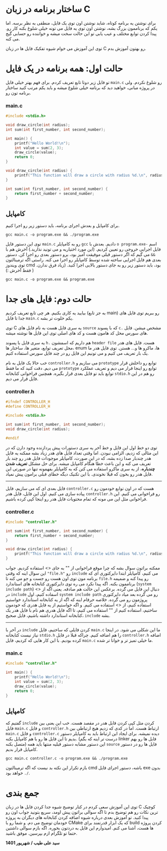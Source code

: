 # ساختار برنامه در زبان C
برای نوشتن یه برنامه کوتاه، شاید نوشتن اون توی یک فایل، منطقی به نظر برسه. اما یکم که برناممون بزرگ بشه، نوشتن اون توی یه فایل می تونه خیلی شلوغ بکنه کار رو. پیدا کردن توابع مختلف و عیب یابی تو این حالت سخت میشه و خواننده رو حسابی گیج می کنه.

توی این آموزش می خوام شیوه تفکیک فایل ها در زبان C رو بهتون آموزش بدم. 


# حالت اول: همه برنامه در یک فایل
تو فایل زیر دوتا تابع تعریف کردم. برای فهم بهتر خیلی فایل `main.c` رو شلوغ نکردم. ولی در پروژه مبانی، خواهید دید که برنامه خیلی شلوغ میشه و باید یکم مرتب کنید ساختار برنامه تون رو.
### main.c
```c
#include <stdio.h>

void draw_circle(int radius);
int sum(int first_number, int second_number);

int main() {
    printf("Hello World!\n");
    int value = sum(2, 3);
    draw_circle(value);
    return 0;
}

void draw_circle(int radius) {
    printf("This function will draw a circle with radius %d.\n", radius);
}

int sum(int first_number, int second_number) {
    return first_number + second_number;
}
```

## کامپایل
برای کامپایل و بعدش اجرای برنامه، باید دستور زیر رو اجرا کنیم.
```pwsh
gcc main.c -o program.exe && ./program.exe
```
توی این دستور فایل `main.c` رو به کامپایلر `gcc` دادیم. 
بعدش با `o program.exe-` اسم فایل اجرایی خروجی رو تعیین کردیم. (این مورد اختیاریه و می تونید نذارید.)
آخرش هم با `&&` می گیم که اگر دستور قبلی موفیقت آمیز بود، برو دستور بعدی رو اجرا کن.
دستور بعدی هم فایل اجرایی ساخته شده توسط کامپایلر رو اجرا می کنه.
راستی اگه ترمینالتون توی ویندوز cmd بود، باید دستور زیر رو به جای دستور بالایی اجرا کنید. (زیاد فرق ندارن. فقط آخرش :) )
```pwsh
gcc main.c -o program.exe && program.exe
```

# حالت دوم: فایل های جدا
بیایید یه کاری بکنیم. هر چی تابع تعریف کردیم (به جز تابع main) رو ببریم توی فایل های  جدا تا فایل `main.c` یکم خلوت تر بشه.

توی C یه سری فایل هست به نام فایل های  `source` که با پسوند `c.` مشخص میشن. فایل های سورس محل کد هامون هست و کد های اصلی توی این فایل ها نوشته میشه.

یه سری فایل با پسوند `h.` هم داریم که اسمشون `header file` هست. فایل های هدر محل تعریف توابع، متغیر ها، ساختار ها، enum ها، ماکرو ها و... هستن. توی فایل هدر ما یک بار تعریف می کنیم و می تونیم این فایل رو در چند فایل سورس استفاده کنیم.



خب حالا یک فایل به نام `controller.h` می سازیم و `prototype` توابع رو داخلش قرار می دیم. دقت کنید که ما فقط `prototype` توابع رو اینجا قرار می دیم و تعریف عملکرد توابع باید تو فایل بعدی قرار بگیره. همچنین فراخوانی کتابخانه `stdio.h` رو هم در این فایل قرار می دیم. 
### controller.h
```c
#ifndef CONTROLLER_H
#define CONTROLLER_H

#include <stdio.h>

int sum(int first_number, int second_number);
void draw_circle(int radius);

#endif
```
توی دو خط اول این فایل و خط آخر یه سری دستورات پیش پردازنده وجود دارن که در این مثالی که زدیم، الزامی نبودن. اما وقتی تعداد فایل های هدر زیاد بشه ممکنه یه فایل هدر چندبار صدا زده بشه، که در این صورت، کامپایلر موجودات فایل هدر رو چند بار تعریف می کنه و این باعث خطا هنگام کامپایل میشه. برای حل مشکل **تعریف شدن چندباره**، از یه سری ماکرو استفاده می کنن که به کامپایلر بفهمونه تنها در صورتی این فایل هدر رو بخون که قبلا نخوندی. با این  تکنیک دیگه خطای قبلی برامون پیش نمیاد.


---


فایل بعدی ای که می سازیم، فایل `controller.c` هست که در اون توابع خودمون رو پیاده سازی می کنیم. اول این فایل، فایل هدر `controller.h` رو فراخوانی می کنیم. این فراخوانی مثل این می مونه که تمام محتویات فایل هدر رو اینجا کپی کرده باشیم.
### controller.c
```c
#include "controller.h"

int sum(int first_number, int second_number) {
    return first_number + second_number;
}

void draw_circle(int radius) {
    printf("This function will draw a circle with radius %d.\n", radius);
}
```
ممکنه براتون سوال بشه که چرا موقع فراخوانی از "" به جای <> استفاده کردیم. جواب این سوال اینه که وقتی `"file.h"` رو `include` می کنیم، کامپایلر ابتدا دایرکتوری ای که برنامه مون توی اون هست رو جست و جو می کنه تا `file.h` رو پیدا کنه و ضمیمه برناممون بکنه. اگه پیدا نکرد می ره توی دایرکتوری کتابخانه های استاندارد (`system include path`) دنبال این فایل می گرده. برعکس این حالت هم صادقه. یعنی اگه از <> در `include` اسفاده کنیم، اول `system include path` رو می گرده بعد میاد دایرکتوری پروژمون رو می گرده. خلاصه حرفام اینه که اگه از یه کتابخانه استاندارد خواستیم استفاده کنیم، از <> استفاده می کنیم. و اگه خواستیم از یه فایل هدری که خودمون ساختیم، استفاده کنیم از "" استفاده می کنیم، تا اگه فایل هدری هم نام با فایل هدر یک کتابخانه استاندارد داشته باشیم، فایل صحیح، `include` بشه.

---

در آخر با `include` کردن فایلی که ساختیم، فایل `main.c` ما این شکلی می شود. در اینجا نیاز نیست کتابخانه `stdio.h` را هم اضافه کنیم. چراکه قبلا در فایل `controller.h` اضافه کرده بودیم. با این کار هایی که کردیم، فایل `main.c` ما خیلی تمیز تر و خوانا تر شده.

### main.c
```c
#include "controller.h"

int main() {
    printf("Hello World!\n");
    int value = sum(2, 3);
    draw_circle(value);
    return 0;
}
```
## کامپایل
گفتیم که `include` کردن مثل کپی کردن فایل هدر در مقصد هست. خب این یعنی بین فایل `main.c` و فایل `controller.h` ارتباط هست. اما در کدی که زدیم هیچ ارتباطی بین `main.c` و فایل `controller.c` دیده نمیشه. برای ایجاد این ارتباط باید به کامپایلر دستور بدیم تا این فایل ها رو با هم کامپایل بکنه. (درست تر اینه که بگم linker فایل ها رو بهم متصل بکنه) این دستور مشابه دستور قبلیه منتها باید همه `source` فایل ها رو در دستور کامپایل قرار بدیم.
```pwsh
gcc main.c controller.c -o program.exe && ./program.exe
```
بازم تکرار این نکته بد نیست که اگه ترمینالتون cmd باشه، دستور اجرای فایل exe بدون `/.` خواهد بود.

# جمع بندی
توی این آموزش سعی کردم در کنار توضیح شیوه جدا کردن فایل ها در زبان C کوچیک ترین نکات  رو هم توضیح بدم تا اگه سوالی براتون پیش اومد، سریع بتونید جواب اون رو پیدا کنید. تو آموزش بعدی درباره شیوه اضافه کردن کتابخانه های دیگران به پروژه خودمان توضیح می دم. و شما رو با CMake که یک ابزار قدرتمند برای build کردن پروژه ها هست، آشنا می کنم.
امیدوارم این فایل به دردتون بخوره. اگه بازم سوالی داشتین حتما تو تلگرام ازم بپرسین. موفق باشید. 

**سید علی طیب / شهریور 1401**
